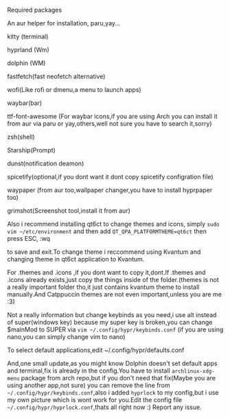Required packages 

An aur helper for installation, paru,yay...

kitty (terminal)

hyprland (Wm)

dolphin (WM)

fastfetch(fast neofetch alternative)

wofi(Like rofi or dmenu,a menu to launch apps)

waybar(bar)

ttf-font-awesome (For waybar icons,if you are using Arch you can install it from aur via paru or yay,others,well not sure you have to search it,sorry)

zsh(shell)

Starship(Prompt)

dunst(notification deamon)

spicetify(optional,if you dont want it dont copy spicetify configration file)

waypaper (from aur too,wallpaper changer,you have to install hyprpaper too)

grimshot(Screenshot tool,install it from aur)

Also i recommend installing qt6ct to change themes and icons, simply ```sudo vim ~/etc/environment``` and then add ```QT_QPA_PLATFORMTHEME=qt6ct``` then press ESC, :wq 

to save and exit.To change theme i reccommend using Kvantum and changing theme in qt6ct application to Kvantum. 

For .themes and .icons ,if you dont want to copy it,dont.If .themes and .icons already exists,just copy the things inside of the folder.(themes is not a really important 
folder tho,it just contains kvantum theme to install manually.And Catppuccin themes are not even important,unless you are me :3)

Not a really information but change keybinds as you need,i use alt instead of super(windows key) because my super key is broken,you can change $mainMod to SUPER via ```vim ~/.config/hypr/keybinds.conf``` (if you are using nano,you can simply change vim to nano)

To select default applications,edit ~/.config/hypr/defaults.conf

And,one small update,as you might know Dolphin doesn't set default apps and terminal,fix is already in the config.You have to install ```archlinux-xdg-menu``` package from arch repo,but if you don't need that fix(Maybe you are using another app,not sure) you can remove the line from ```~/.config/hypr/keybinds.conf```,also i added ```hyprlock``` to my config,but i use my own picture which is wont work for you.Edit the config file ```~/.config/hypr/hyprlock.conf```,thats all right now :)
Report any issue.
